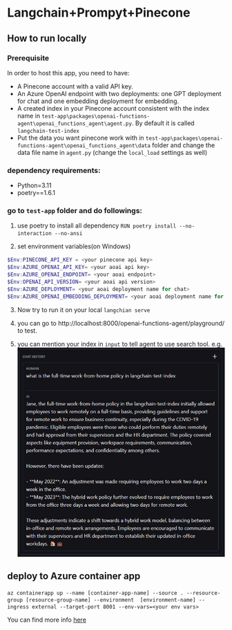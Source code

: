 # Langchain+Prompyt+Pinecone

## How to run locally

### Prerequisite
In order to host this app, you need to have:

- A Pinecone account with a valid API key.
- An Azure OpenAI endpoint with two deployments: one GPT deployment for chat and one embedding deployment for embedding.
- A created index in your Pinecone account consistent with the index name in `test-app\packages\openai-functions-agent\openai_functions_agent\agent.py`. By default it is called `langchain-test-index`
- Put the data you want pinecone work with in `test-app\packages\openai-functions-agent\openai_functions_agent\data` folder and change the data file name in `agent.py` (change the `local_load` settings as well)


### dependency requirements:

- Python=3.11
- poetry==1.6.1

### go to `test-app` folder and do followings:

1. use poetry to install all dependency
`RUN poetry install --no-interaction --no-ansi`

1. set environment variables(on Windows)

```ps1
$Env:PINECONE_API_KEY = <your pinecone api key>
$Env:AZURE_OPENAI_API_KEY= <your aoai api key>
$Env:AZURE_OPENAI_ENDPOINT= <your aoai endpoint>
$Env:OPENAI_API_VERSION= <your aoai api version>
$Env:AZURE_DEPLOYMENT= <your aoai deployment name for chat>
$Env:AZURE_OPENAI_EMBEDDING_DEPLOYMENT= <your aoai deployment name for embedding>
```

3. Now try to run it on your local
`langchian serve`

1. you can go to http://localhost:8000/openai-functions-agent/playground/ to test.

1. you can mention your index in `input` to tell agent to use search tool.
e.g. ![alt text](image.png)

## deploy to Azure container app
```dotnetcli
az containerapp up --name [container-app-name] --source . --resource-group [resource-group-name] --environment  [environment-name] --ingress external --target-port 8001 --env-vars=<your env vars>
```
You can find more info [here](https://learn.microsoft.com/en-us/azure/container-apps/containerapp-up)